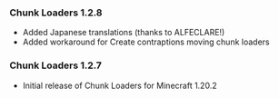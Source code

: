 ### Chunk Loaders 1.2.8
- Added Japanese translations (thanks to ALFECLARE!)
- Added workaround for Create contraptions moving chunk loaders

### Chunk Loaders 1.2.7
- Initial release of Chunk Loaders for Minecraft 1.20.2
